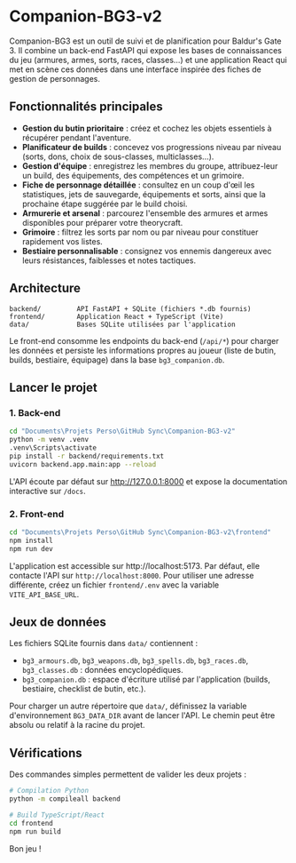 # Companion-BG3-v2

Companion-BG3 est un outil de suivi et de planification pour Baldur's Gate 3. Il combine un back-end FastAPI qui expose les bases de
connaissances du jeu (armures, armes, sorts, races, classes…) et une application React qui met en scène ces données dans une
interface inspirée des fiches de gestion de personnages.

## Fonctionnalités principales

- **Gestion du butin prioritaire** : créez et cochez les objets essentiels à récupérer pendant l'aventure.
- **Planificateur de builds** : concevez vos progressions niveau par niveau (sorts, dons, choix de sous-classes, multiclasses…).
- **Gestion d'équipe** : enregistrez les membres du groupe, attribuez-leur un build, des équipements, des compétences et un grimoire.
- **Fiche de personnage détaillée** : consultez en un coup d'œil les statistiques, jets de sauvegarde, équipements et sorts, ainsi que
  la prochaine étape suggérée par le build choisi.
- **Armurerie et arsenal** : parcourez l'ensemble des armures et armes disponibles pour préparer votre theorycraft.
- **Grimoire** : filtrez les sorts par nom ou par niveau pour constituer rapidement vos listes.
- **Bestiaire personnalisable** : consignez vos ennemis dangereux avec leurs résistances, faiblesses et notes tactiques.

## Architecture

```
backend/         API FastAPI + SQLite (fichiers *.db fournis)
frontend/        Application React + TypeScript (Vite)
data/            Bases SQLite utilisées par l'application
```

Le front-end consomme les endpoints du back-end (`/api/*`) pour charger les données et persiste les informations propres au joueur
(liste de butin, builds, bestiaire, équipage) dans la base `bg3_companion.db`.

## Lancer le projet

### 1. Back-end

```bash
cd "Documents\Projets Perso\GitHub Sync\Companion-BG3-v2"
python -m venv .venv
.venv\Scripts\activate
pip install -r backend/requirements.txt
uvicorn backend.app.main:app --reload

```

L'API écoute par défaut sur http://127.0.0.1:8000 et expose la documentation interactive sur `/docs`.

### 2. Front-end

```bash
cd "Documents\Projets Perso\GitHub Sync\Companion-BG3-v2\frontend"
npm install
npm run dev

```

L'application est accessible sur http://localhost:5173. Par défaut, elle contacte l'API sur `http://localhost:8000`. Pour utiliser une
adresse différente, créez un fichier `frontend/.env` avec la variable `VITE_API_BASE_URL`.

## Jeux de données

Les fichiers SQLite fournis dans `data/` contiennent :

- `bg3_armours.db`, `bg3_weapons.db`, `bg3_spells.db`, `bg3_races.db`, `bg3_classes.db` : données encyclopédiques.
- `bg3_companion.db` : espace d'écriture utilisé par l'application (builds, bestiaire, checklist de butin, etc.).

Pour charger un autre répertoire que `data/`, définissez la variable d'environnement `BG3_DATA_DIR` avant de lancer l'API. Le chemin
peut être absolu ou relatif à la racine du projet.

## Vérifications

Des commandes simples permettent de valider les deux projets :

```bash
# Compilation Python
python -m compileall backend

# Build TypeScript/React
cd frontend
npm run build
```

Bon jeu !
